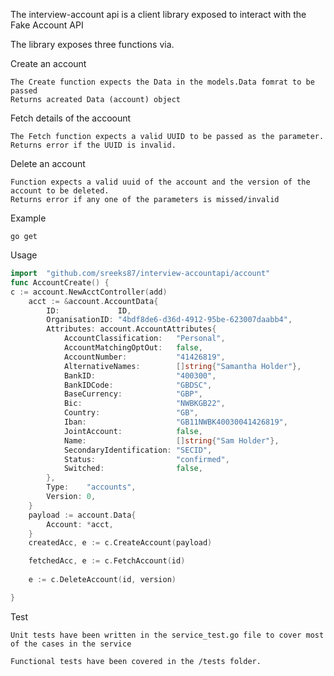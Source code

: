 The interview-account api is a client library exposed to interact with the Fake Account API

The library exposes three functions via.

Create an account

    The Create function expects the Data in the models.Data fomrat to be passed
    Returns acreated Data (account) object

Fetch details of the accoount

    The Fetch function expects a valid UUID to be passed as the parameter.
    Returns error if the UUID is invalid.

Delete an account
    
    Function expects a valid uuid of the account and the version of the account to be deleted.
    Returns error if any one of the parameters is missed/invalid  

Example

`go get `

Usage

```go
import  "github.com/sreeks87/interview-accountapi/account"
func AccountCreate() {
c := account.NewAcctController(add)
    acct := &account.AccountData{
        ID:             ID,
        OrganisationID: "4bdf8de6-d36d-4912-95be-623007daabb4",
        Attributes: account.AccountAttributes{
            AccountClassification:   "Personal",
            AccountMatchingOptOut:   false,
            AccountNumber:           "41426819",
            AlternativeNames:        []string{"Samantha Holder"},
            BankID:                  "400300",
            BankIDCode:              "GBDSC",
            BaseCurrency:            "GBP",
            Bic:                     "NWBKGB22",
            Country:                 "GB",
            Iban:                    "GB11NWBK40030041426819",
            JointAccount:            false,
            Name:                    []string{"Sam Holder"},
            SecondaryIdentification: "SECID",
            Status:                  "confirmed",
            Switched:                false,
        },
        Type:    "accounts",
        Version: 0,
    }
    payload := account.Data{
        Account: *acct,
    }
    createdAcc, e := c.CreateAccount(payload)

    fetchedAcc, e := c.FetchAccount(id)
    
    e := c.DeleteAccount(id, version)

}
```
    
Test

    Unit tests have been written in the service_test.go file to cover most of the cases in the service

    Functional tests have been covered in the /tests folder.